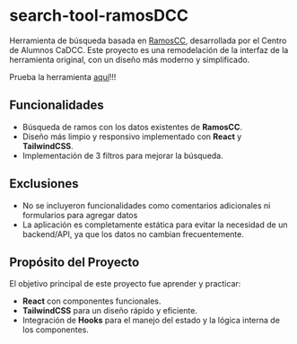 # search-tool-ramosDCC

Herramienta de búsqueda basada en [RamosCC](https://ramos.cadcc.cl), desarrollada por el Centro de Alumnos CaDCC. Este proyecto es una remodelación de la interfaz de la herramienta original, con un diseño más moderno y simplificado.

Prueba la herramienta [aquí](https://ayanot1.github.io/search-tool-ramosDCC/)!!!

## Funcionalidades

- Búsqueda de ramos con los datos existentes de **RamosCC**.
- Diseño más limpio y responsivo implementado con **React** y **TailwindCSS**.
- Implementación de 3 filtros para mejorar la búsqueda.

## Exclusiones

- No se incluyeron funcionalidades como comentarios adicionales ni formularios para agregar datos
- La aplicación es completamente estática para evitar la necesidad de un backend/API, ya que los datos no cambian frecuentemente.

## Propósito del Proyecto

El objetivo principal de este proyecto fue aprender y practicar:
- **React** con componentes funcionales.
- **TailwindCSS** para un diseño rápido y eficiente.
- Integración de **Hooks** para el manejo del estado y la lógica interna de los componentes.
